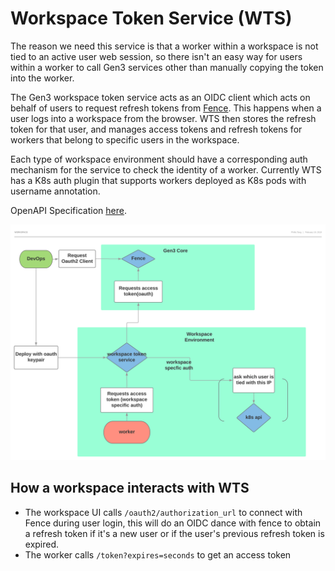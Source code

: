# Workspace Token Service (WTS)

The reason we need this service is that a worker within a workspace is not tied to an active user web session, so there isn't an easy way for users within a worker to call Gen3 services other than manually copying the token into the worker.

The Gen3 workspace token service acts as an OIDC client which acts on behalf of users to request refresh tokens from [Fence](https://github.com/uc-cdis/fence). This happens when a user logs into a workspace from the browser. WTS then stores the refresh token for that user, and manages access tokens and refresh tokens for workers that belong to specific users in the workspace.

Each type of workspace environment should have a corresponding auth mechanism for the service to check the identity of a worker. Currently WTS has a K8s auth plugin that supports workers deployed as K8s pods with username annotation.

OpenAPI Specification [here](http://petstore.swagger.io/?url=https://raw.githubusercontent.com/uc-cdis/workspace-token-service/master/openapi/swagger.yaml).

<img src="docs/architecture.svg">

## How a workspace interacts with WTS

- The workspace UI calls `/oauth2/authorization_url` to connect with Fence during user login, this will do an OIDC dance with fence to obtain a refresh token if it's a new user or if the user's previous refresh token is expired.
- The worker calls `/token?expires=seconds` to get an access token
